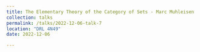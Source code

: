 ```yaml
---
title: The Elementary Theory of the Category of Sets - Marc Muhleisen
collection: talks
permalink: /talks/2022-12-06-talk-7
location: "DRL 4N49"
date: 2022-12-06

---
```

